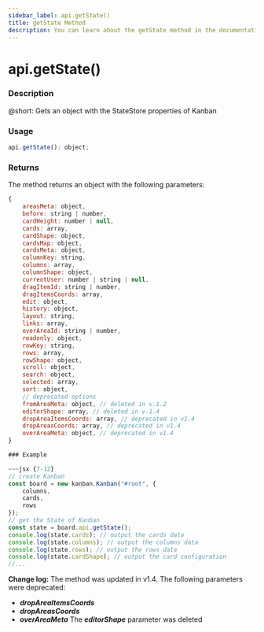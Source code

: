```yaml
---
sidebar_label: api.getState()
title: getState Method
description: You can learn about the getState method in the documentation of the DHTMLX JavaScript Kanban library. Browse developer guides and API reference, try out code examples and live demos, and download a free 30-day evaluation version of DHTMLX Kanban.
---
```


# api.getState()

### Description

@short: Gets an object with the StateStore properties of Kanban

### Usage

~~~jsx {}
api.getState(): object;
~~~

### Returns

The method returns an object with the following parameters:

~~~jsx {}
{	
	areasMeta: object, 
	before: string | number, 
	cardHeight: number | null, 
	cards: array,
	cardShape: object,
	cardsMap: object,
	cardsMeta: object,
	columnKey: string,
	columns: array,
	columnShape: object,
	currentUser: number | string | null,
	dragItemId: string | number, 
	dragItemsCoords: array, 
	edit: object,
	history: object,
	layout: string,
	links: array,
	overAreaId: string | number, 
	readonly: object,
	rowKey: string,
	rows: array,
	rowShape: object,
	scroll: object,
	search: object,
	selected: array, 
	sort: object,
	// deprecated options
	fromAreaMeta: object, // deleted in v.1.2
	editorShape: array, // deleted in v.1.4
	dropAreaItemsCoords: array, // deprecated in v1.4
	dropAreasCoords: array, // deprecated in v1.4 
	overAreaMeta: object, // deprecated in v1.4
}

### Example

~~~jsx {7-12}
// create Kanban
const board = new kanban.Kanban("#root", {
	columns,
	cards,
	rows
});
// get the State of Kanban
const state = board.api.getState();
console.log(state.cards); // output the cards data
console.log(state.columns); // output the columns data
console.log(state.rows); // output the rows data
console.log(state.cardShape); // output the card configuration
//...
~~~

**Change log:**
The method was updated in v1.4. The following parameters were deprecated:
- ***dropAreaItemsCoords***
- ***dropAreasCoords***
- ***overAreaMeta***
The ***editorShape*** parameter was deleted
